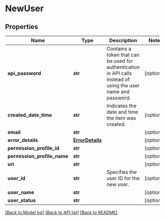 # NewUser

## Properties
Name | Type | Description | Notes
------------ | ------------- | ------------- | -------------
**api_password** | **str** | Contains a token that can be used for authentication in API calls instead of using the user name and password. | [optional] 
**created_date_time** | **str** | Indicates the date and time the item was created. | [optional] 
**email** | **str** |  | [optional] 
**error_details** | [**ErrorDetails**](ErrorDetails.md) |  | [optional] 
**permission_profile_id** | **str** |  | [optional] 
**permission_profile_name** | **str** |  | [optional] 
**uri** | **str** |  | [optional] 
**user_id** | **str** | Specifies the user ID for the new user. | [optional] 
**user_name** | **str** |  | [optional] 
**user_status** | **str** |  | [optional] 

[[Back to Model list]](../README.md#documentation-for-models) [[Back to API list]](../README.md#documentation-for-api-endpoints) [[Back to README]](../README.md)



